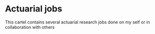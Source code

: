 # Actuarial jobs
This cartel contains several actuarial research jobs done on my self or in collaboration with others
